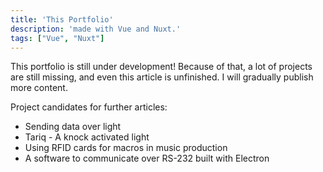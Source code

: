 ```yaml
---
title: 'This Portfolio'
description: 'made with Vue and Nuxt.'
tags: ["Vue", "Nuxt"]
---
```


This portfolio is still under development! Because of that, a lot of projects are still missing, and even this article is unfinished. I will gradually publish more content.

Project candidates for further articles:
- Sending data over light
- Tariq - A knock activated light
- Using RFID cards for macros in music production
- A software to communicate over RS-232 built with Electron